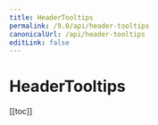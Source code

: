 ```yaml
---
title: HeaderTooltips
permalink: /9.0/api/header-tooltips
canonicalUrl: /api/header-tooltips
editLink: false
---
```


# HeaderTooltips

[[toc]]
